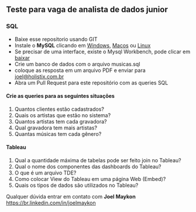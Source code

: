 ## Teste para vaga de analista de dados junior

### SQL

- Baixe esse repositorio usando GIT
- Instale o **MySQL** clicando em [Windows](https://www.w3schools.com/mysql/mysql_install_windows.asp), [Macos](https://br.ccm.net/faq/18004-como-instalar-o-mysql-no-mac-os-x) ou [Linux](https://www.w3schools.com/mysql/mysql_install_linux.asp)
- Se precisar de uma interface, existe o Mysql Workbench, pode clicar em [baixar](https://dev.mysql.com/downloads/workbench/)
- Crie um banco de dados com o arquivo musicas.sql
- coloque as resposta em um arquivo PDF e enviar para joel@holistix.com.br
- Abra um Pull Request para este repositório com as queries SQL

#### Crie as queries para as seguintes situações

1) Quantos clientes estão cadastrados?
2) Quais os artistas que estão no sistema?
3) Quantos artistas tem cada gravadora?
4) Qual gravadora tem mais artistas?
5) Quantas músicas tem cada gênero?

#### Tableau
1) Qual a quantidade máxima de tabelas pode ser feito join no Tableau?
2) Qual o nome dos componentes das dashboards do Tableau?
3) O que é um arquivo TDE?
4) Como colocar View do Tableau em uma página Web (Embed)?
5) Quais os tipos de dados são utilizados no Tableau?

Qualquer dúvida entrar em contato com **Joel Maykon**
https://br.linkedin.com/in/joelmaykon

